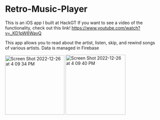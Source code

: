 # Retro-Music-Player
This is an iOS app I built at HackGT
If you want to see a video of the functionality, check out this link!
https://www.youtube.com/watch?v=_KD1pW6WayQ

This app allows you to read about the artist, listen, skip, and rewind songs of various artists.
Data is managed in Firebase

<img width="193" alt="Screen Shot 2022-12-26 at 4 09 34 PM" src="https://user-images.githubusercontent.com/66789673/209547446-3edbe8f4-6d0c-4055-9f01-9ffbeaadb88f.png">

<img width="195" alt="Screen Shot 2022-12-26 at 4 09 40 PM" src="https://user-images.githubusercontent.com/66789673/209547451-0a7c8c2f-776c-4bf5-8dc6-7487a3ef42ae.png">
